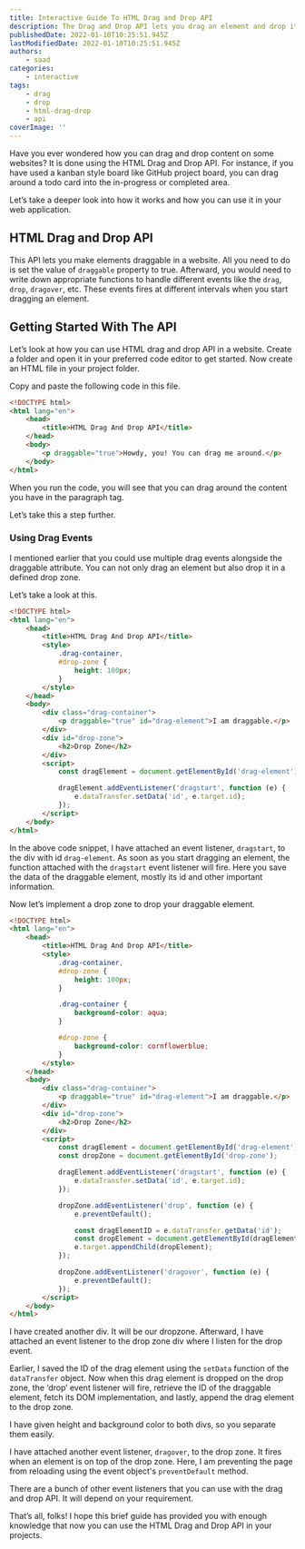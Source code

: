```yaml
---
title: Interactive Guide To HTML Drag and Drop API
description: The Drag and Drop API lets you drag an element and drop it in a particular zone. In this piece, I have explained the working of drag and drop API and how you can use it to build apps.
publishedDate: 2022-01-10T10:25:51.945Z
lastModifiedDate: 2022-01-10T10:25:51.945Z
authors:
    - saad
categories:
    - interactive
tags:
    - drag
    - drop
    - html-drag-drop
    - api
coverImage: ''
---
```


<Lead>

Have you ever wondered how you can drag and drop content on some websites? It is done using the HTML Drag and Drop API. For instance, if you have used a kanban style board like GitHub project board, you can drag around a todo card into the in-progress or completed area.

</Lead>

Let’s take a deeper look into how it works and how you can use it in your web application.

## HTML Drag and Drop API

This API lets you make elements draggable in a website. All you need to do is set the value of `draggable` property to true. Afterward, you would need to write down appropriate functions to handle different events like the `drag`, `drop`, `dragover`, etc. These events fires at different intervals when you start dragging an element.

## Getting Started With The API

Let’s look at how you can use HTML drag and drop API in a website. Create a folder and open it in your preferred code editor to get started. Now create an HTML file in your project folder.

Copy and paste the following code in this file.

```html
<!DOCTYPE html>
<html lang="en">
	<head>
		<title>HTML Drag And Drop API</title>
	</head>
	<body>
		<p draggable="true">Howdy, you! You can drag me around.</p>
	</body>
</html>
```

When you run the code, you will see that you can drag around the content you have in the paragraph tag.

<LearnDragAndDrop showDraggable />

Let’s take this a step further.

### Using Drag Events

I mentioned earlier that you could use multiple drag events alongside the draggable attribute. You can not only drag an element but also drop it in a defined drop zone.

Let’s take a look at this.

```html
<!DOCTYPE html>
<html lang="en">
	<head>
		<title>HTML Drag And Drop API</title>
		<style>
			.drag-container,
			#drop-zone {
				height: 100px;
			}
		</style>
	</head>
	<body>
		<div class="drag-container">
			<p draggable="true" id="drag-element">I am draggable.</p>
		</div>
		<div id="drop-zone">
			<h2>Drop Zone</h2>
		</div>
		<script>
			const dragElement = document.getElementById('drag-element');

			dragElement.addEventListener('dragstart', function (e) {
				e.dataTransfer.setData('id', e.target.id);
			});
		</script>
	</body>
</html>
```

In the above code snippet, I have attached an event listener, `dragstart`, to the div with id `drag-element`. As soon as you start dragging an element, the function attached with the `dragstart` event listener will fire. Here you save the data of the draggable element, mostly its id and other important information.

Now let’s implement a drop zone to drop your draggable element.

```html
<!DOCTYPE html>
<html lang="en">
	<head>
		<title>HTML Drag And Drop API</title>
		<style>
			.drag-container,
			#drop-zone {
				height: 100px;
			}

			.drag-container {
				background-color: aqua;
			}

			#drop-zone {
				background-color: cornflowerblue;
			}
		</style>
	</head>
	<body>
		<div class="drag-container">
			<p draggable="true" id="drag-element">I am draggable.</p>
		</div>
		<div id="drop-zone">
			<h2>Drop Zone</h2>
		</div>
		<script>
			const dragElement = document.getElementById('drag-element');
			const dropZone = document.getElementById('drop-zone');

			dragElement.addEventListener('dragstart', function (e) {
				e.dataTransfer.setData('id', e.target.id);
			});

			dropZone.addEventListener('drop', function (e) {
				e.preventDefault();

				const dragElementID = e.dataTransfer.getData('id');
				const dropElement = document.getElementById(dragElementID);
				e.target.appendChild(dropElement);
			});

			dropZone.addEventListener('dragover', function (e) {
				e.preventDefault();
			});
		</script>
	</body>
</html>
```

I have created another div. It will be our dropzone. Afterward, I have attached an event listener to the drop zone div where I listen for the drop event.

Earlier, I saved the ID of the drag element using the `setData` function of the `dataTransfer` object. Now when this drag element is dropped on the drop zone, the ‘drop’ event listener will fire, retrieve the ID of the draggable element, fetch its DOM implementation, and lastly, append the drag element to the drop zone.

I have given height and background color to both divs, so you separate them easily.

I have attached another event listener, `dragover`, to the drop zone. It fires when an element is on top of the drop zone. Here, I am preventing the page from reloading using the event object's `preventDefault` method.

<LearnDragAndDrop showDragAndDrop />

There are a bunch of other event listeners that you can use with the drag and drop API. It will depend on your requirement.

That’s all, folks! I hope this brief guide has provided you with enough knowledge that now you can use the HTML Drag and Drop API in your projects.
